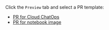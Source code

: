 Click the `Preview` tab and select a PR template:

- [PR for Cloud ChatOps](?expand=1&template=chatops_pr_template.md)
- [PR for notebook image](?expand=1&template=notebook_pr_template.md)
